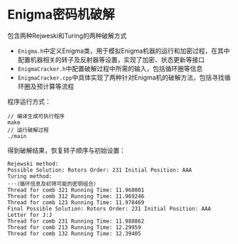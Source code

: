 # Enigma密码机破解

包含两种Rejweski和Turing的两种破解方式

* `Enigma.h`中定义Enigma类，用于模拟Enigma机器的运行和加密过程，在其中配置机器相关的转子及反射器等设置，实现了加密、状态更新等接口
* `EnigmaCracker.h`中配置破解过程中所需的输入，包括循环圈等信息
* `EnigmaCracker.cpp`中具体实现了两种针对Enigma机的破解方法，包括寻找循环圈及预计算等流程

程序运行方式：

```
// 编译生成可执行程序
make
// 运行破解过程
./main
```

得到破解结果，恢复转子顺序与初始设置：

```
Rejewski method:
Possible Solution: Rotors Order: 231 Initial Position: AAA
Turing method:
···（循环信息及初筛可能的密钥组合）
Thread for comb 321 Running Time: 11.968001
Thread for comb 312 Running Time: 11.969246
Thread for comb 123 Running Time: 11.978469
Final Possible Solution: Rotors Order: 231 Initial Position: AAA Letter for J:J
Thread for comb 231 Running Time: 11.988862
Thread for comb 213 Running Time: 12.29959
Thread for comb 132 Running Time: 12.39405
```